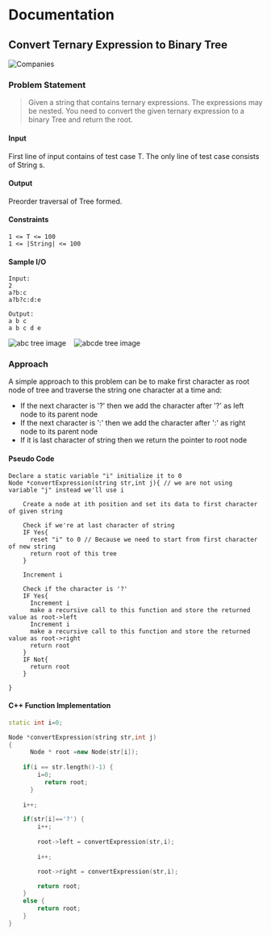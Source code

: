 # Documentation

## Convert Ternary Expression to Binary Tree

<img src="https://img.shields.io/badge/Asked in-Facebook, Nutanix-blue" alt="Companies" />

### Problem Statement

> Given a string that contains ternary expressions. The expressions may be nested. You need to convert the given ternary expression to a binary Tree and return the root.

#### Input

First line of input contains of test case T. The only line of test case consists of String s.

#### Output

Preorder traversal of Tree formed.

#### Constraints
```
1 <= T <= 100
1 <= |String| <= 100
```

#### Sample I/O
```
Input:
2
a?b:c
a?b?c:d:e

Output:
a b c
a b c d e
```
<div >
<img style="display:inline;" src="https://pixan198.github.io/images/treeabc.svg" alt="abc tree image"/>&nbsp;&nbsp;&nbsp;&nbsp;<img style="display:inline;" src="https://pixan198.github.io/images/treeabcde.svg" alt="abcde tree image"/>
</div>


### Approach

A simple approach to this problem can be to make first character as root node of tree and traverse the string one character at a time and:
- If the next character is '?' then we add the character after '?' as left node to its parent node
- If the next character is ':' then we add the character after ':' as right node to its parent node
- If it is last character of string then we return the pointer to root node

#### Pseudo Code

```
Declare a static variable "i" initialize it to 0
Node *convertExpression(string str,int j){ // we are not using variable "j" instead we'll use i
    
    Create a node at ith position and set its data to first character of given string
    
    Check if we're at last character of string
    IF Yes{
      reset "i" to 0 // Because we need to start from first character of new string
      return root of this tree
    }
    
    Increment i
    
    Check if the character is '?'
    IF Yes{
      Increment i
      make a recursive call to this function and store the returned value as root->left
      Increment i
      make a recursive call to this function and store the returned value as root->right
      return root
    }
    IF Not{
      return root
    }
    
}
```

#### C++ Function Implementation

```cpp
static int i=0;

Node *convertExpression(string str,int j)
{
	  Node * root =new Node(str[i]); 
  
    if(i == str.length()-1) {
    	i=0;
		  return root;
	  } 
  
    i++; 

    if(str[i]=='?') { 
        i++; 
  
        root->left = convertExpression(str,i); 
          
        i++; 

        root->right = convertExpression(str,i); 

        return root; 
    } 
    else {
		return root;
	}
}
```
